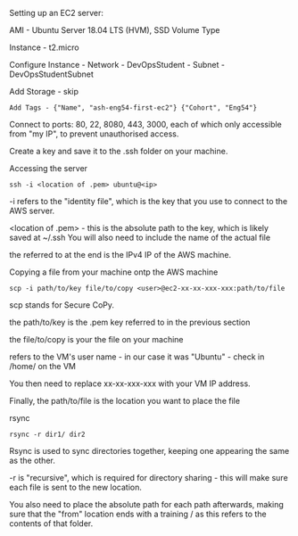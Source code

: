 Setting up an EC2 server:

AMI - Ubuntu Server 18.04 LTS (HVM), SSD Volume Type

Instance - t2.micro

Configure Instance - Network - DevOpsStudent - Subnet - DevOpsStudentSubnet

Add Storage - skip
```
Add Tags - {"Name", "ash-eng54-first-ec2"} {"Cohort", "Eng54"}
```

Connect to ports: 80, 22, 8080, 443, 3000, each of which only accessible from "my IP", to prevent unauthorised access.

Create a key and save it to the .ssh folder on your machine.

Accessing the server
```
ssh -i <location of .pem> ubuntu@<ip>
```

-i refers to the "identity file", which is the key that you use to connect to the AWS server.

<location of .pem> - this is the absolute path to the key, which is likely saved at ~/.ssh You will also need to include the name of the actual file

the referred to at the end is the IPv4 IP of the AWS machine.

Copying a file from your machine ontp the AWS machine
```
scp -i path/to/key file/to/copy <user>@ec2-xx-xx-xxx-xxx:path/to/file
```
scp stands for Secure CoPy.

the path/to/key is the .pem key referred to in the previous section

the file/to/copy is your the file on your machine

refers to the VM's user name - in our case it was "Ubuntu" - check in /home/ on the VM

You then need to replace xx-xx-xxx-xxx with your VM IP address.

Finally, the path/to/file is the location you want to place the file

rsync
```
rsync -r dir1/ dir2
```
Rsync is used to sync directories together, keeping one appearing the same as the other.

-r is "recursive", which is required for directory sharing - this will make sure each file is sent to the new location.

You also need to place the absolute path for each path afterwards, making sure that the "from" location ends with a training / as this refers to the contents of that folder.
